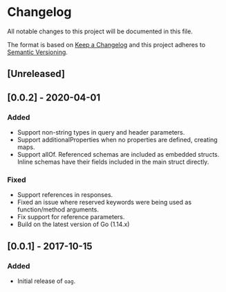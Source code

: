 # Changelog
All notable changes to this project will be documented in this file.

The format is based on [Keep a Changelog](http://keepachangelog.com/en/1.0.0/)
and this project adheres to [Semantic Versioning](http://semver.org/spec/v2.0.0.html).

## [Unreleased]

## [0.0.2] - 2020-04-01

### Added
- Support non-string types in query and header parameters.
- Support additionalProperties when no properties are defined, creating maps.
- Support allOf. Referenced schemas are included as embedded structs. Inline
  schemas have their fields included in the main struct directly.

### Fixed
- Support references in responses.
- Fixed an issue where reserved keywords were being used as function/method
  arguments.
- Fix support for reference parameters.
- Build on the latest version of Go (1.14.x)

## [0.0.1] - 2017-10-15

### Added
- Initial release of `oag`.
